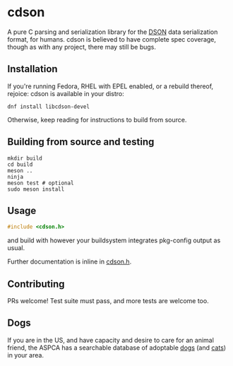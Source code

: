 # cdson

A pure C parsing and serialization library for the [DSON](https://dogeon.xyz/)
data serialization format, for humans.  cdson is believed to have complete
spec coverage, though as with any project, there may still be bugs.

## Installation

If you're running Fedora, RHEL with EPEL enabled, or a rebuild thereof,
rejoice: cdson is available in your distro:

```shell
dnf install libcdson-devel
```

Otherwise, keep reading for instructions to build from source.

## Building from source and testing

```shell
mkdir build
cd build
meson ..
ninja
meson test # optional
sudo meson install
```

## Usage

```C
#include <cdson.h>
```

and build with however your buildsystem integrates pkg-config output as usual.

Further documentation is inline in
[cdson.h](https://github.com/frozencemetery/cdson/blob/main/cdson.h).

## Contributing

PRs welcome!  Test suite must pass, and more tests are welcome too.

## Dogs

If you are in the US, and have capacity and desire to care for an animal
friend, the ASPCA has a searchable database of adoptable
[dogs](https://www.aspca.org/adopt-pet/adoptable-dogs-your-local-shelter) (and
[cats](https://www.aspca.org/adopt-pet/adoptable-cats-your-local-shelter)) in
your area.
